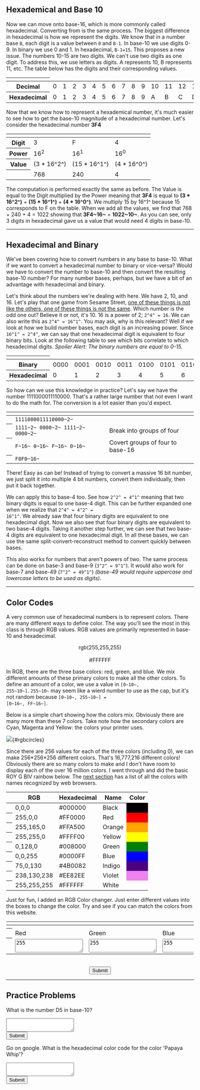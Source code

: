 ## Hexademical and Base 10

Now we can move onto base-16, which is more commonly called hexadecimal.
Converting from is the same process.
The biggest difference in hexadecimal is how we represent the digits.
We know that in a number base `B`, each digit is a value between `0` and `B-1`.
In base-10 we use digits 0-9.
In binary we use 0 and 1.
In hexadecimal, `B-1=15`.
This proposes a new issue.
The numbers 10-15 are two digits.
We can't use two digits as one digit.
To address this, we use letters as digits.
A represents 10, B represents 11, etc.
The table below has the digits and their corresponding values.

<center>
<table>
<colgroup>
<col span="1" class="red">
</colgroup>
<thead>
<tr>
<th></th>
<td></td>
<td></td>
<td></td>
<td></td>
<td></td>
<td></td>
<td></td>
<td></td>
<td></td>
<td></td>
<td></td>
<td></td>
<td></td>
<td></td>
<td></td>
<td></td>
</tr>
</thead>
<tbody>
<tr>
<th>Decimal</th>
<td>0</td>
<td>1</td>
<td>2</td>
<td>3</td>
<td>4</td>
<td>5</td>
<td>6</td>
<td>7</td>
<td>8</td>
<td>9</td>
<td>10</td>
<td>11</td>
<td>12</td>
<td>13</td>
<td>14</td>
<td>15</td>
</tr>
<tr>
<th>Hexadecimal</th>
<td>0</td>
<td>1</td>
<td>2</td>
<td>3</td>
<td>4</td>
<td>5</td>
<td>6</td>
<td>7</td>
<td>8</td>
<td>9</td>
<td>A</td>
<td>B</td>
<td>C</td>
<td>D</td>
<td>E</td>
<td>F</td>
</tr>
</tbody>
</table>
</center>

Now that we know how to represent a hexademical number, it's much easier to see
how to get the base-10 magnitude of a hexadecimal number.
Let's consider the hexadecimal number **3F4**

<center>
<table>
<colgroup>
<col span="1" class="red">
</colgroup>
<thead>
<th></th>
<th></th>
<th></th>
<th></th>
</thead>
<tbody>
<tr>
<th>Digit</th>
<td>3</td>
<td>F</td>
<td>4</td>
</tr>
<tr>
<th>Power</th>
<td>16<sup>2</sup></td>
<td>16<sup>1</sup></td>
<td>16<sup>0</sup></td>
</tr>
<tr>
<th>Value</th>
<td>(3 * 16^2^)</td>
<td>(15 * 16^1^)</td>
<td>(4 * 16^0^)</td>
</tr>
<tr>
<th></th>
<td>768</td>
<td>240</td>
<td>4</td>
</tr>
</tbody>
</table>
</center>

The computation is performed exactly the same as before.
The Value is equal to the Digit multiplied by the Power meaning that
**3F4** is equal to **(3 \* 16^2^)** + **(15 \* 16^1^)** + **(4 \* 16^0^)**.
We multiply 15 by 16^1^ because 15 corresponds to F on the table.
When we add all the values, we find that  768 + 240 + 4 = 1022 showing that
**3F4~16~** = **1022~10~**.
As you can see, only 3 digits in hexadecimal gave us a value that would need 4
digits in base-10.

---

## Hexadecimal and Binary

We've been covering how to convert numbers in any base to base-10.
What if we want to convert a hexadecimal number to binary or vice-versa?
Would we have to convert the number to base-10 and then convert the resulting
base-10 number?
For many number bases, perhaps, but we have a bit of an advantage with
hexadecimal and binary.

Let's think about the numbers we're dealing with here.
We have 2, 10, and 16.
Let's play that one game from Sesame Street,
[one of these things is not like the others, one of these things is not the same]().
Which number is the odd one out?
Believe it or not, it's 10.
16 is a power of 2; <code>2^4^ = 16</code>.
We can also write this as <code>2^4^ = 16^1^</code>.
You may ask, why is this relevant?
Well if we look at how we build number bases, each digit is an increasing power.
Since <code>16^1^ = 2^4^</code>, we can say that one hexadecimal digit is
equivalent to four binary bits.
Look at the following table to see which bits correlate to which hexadecimal
digits.
_Spoiler Alert: The binary numbers are equal to 0-15._


<center>
<table>
<colgroup>
<col span="1" class="red">
</colgroup>
<thead>
<tr>
<th></th>
<td></td>
<td></td>
<td></td>
<td></td>
<td></td>
<td></td>
<td></td>
<td></td>
<td></td>
<td></td>
<td></td>
<td></td>
<td></td>
<td></td>
<td></td>
<td></td>
</tr>
</thead>
<tbody>
<tr>
<th>Binary</th>
<td>0000</td>
<td>0001</td>
<td>0010</td>
<td>0011</td>
<td>0100</td>
<td>0101</td>
<td>0110</td>
<td>0111</td>
<td>1000</td>
<td>1001</td>
<td>1010</td>
<td>1011</td>
<td>1100</td>
<td>1101</td>
<td>1110</td>
<td>1111</td>
</tr>
<tr>
<th>Hexadecimal</th>
<td>0</td>
<td>1</td>
<td>2</td>
<td>3</td>
<td>4</td>
<td>5</td>
<td>6</td>
<td>7</td>
<td>8</td>
<td>9</td>
<td>A</td>
<td>B</td>
<td>C</td>
<td>D</td>
<td>E</td>
<td>F</td>
</tr>
</tbody>
</table>
</center>

So how can we use this knowledge in practice?
Let's say we have the number 1111000011110000.
That's a rather large number that not even I want to do the math for.
The conversion is a lot easier than you'd expect.

<center>
<table>
<colgroup>
<col span="1" class="red">
</colgroup>
<thead>
<tr>
<th></th>
<th></th>
<th></th>
</tr>
</thead>
<tbody>
<tr>
<th></th>
<td><code>1111000011110000~2~</code></td>
</tr>
<tr>
<th></th>
<td><code>1111~2~ 0000~2~ 1111~2~ 0000~2~</code></td>
<td style="text-align: left">Break into groups of four</td>
</tr>
<tr>
<th></th>
<td><code>F~16~ 0~16~ F~16~ 0~16~</code></td>
<td style="text-align: left">Covert groups of four to base-16</td>
</tr>
<tr>
<th></th>
<td><code>F0F0~16~</code></td>
</tr>
</tbody>
</table>
</center>


There! Easy as can be!
Instead of trying to convert a massive 16 bit number, we just split it into
multiple 4 bit numbers, convert them individually, then put it back together.

We can apply this to base-4 too.
See how <code>2^2^ = 4^1^</code> meaning that two binary digits is equal to one
base-4 digit.
This can be further expanded one when we realize that
<code>2^4^ = 4^2^ = 16^1^</code>.
We already saw that four binary digits are equivalent to one hexadecimal digit.
Now we also see that four binary digits are equivalent to two base-4 digits.
Taking it another step further, we can see that two base-4 digits are
equivalent to one hexadecimal digit.
In all these bases, we can use the same split-convert-reconstruct method to
convert quickly between bases.

This also works for numbers that aren't powers of two.
The same process can be done on base-3 and base-9 (<code>3^2^ = 9^1^</code>).
It would also work for base-7 and base-49 (<code>7^2^ = 49^1^</code>) _(base-49
would require uppercase and lowercase letters to be used as digits)_.

---

## Color Codes

A very common use of hexadecimal numbers is to represent colors.
There are many different ways to define color.
The way you'll see the most in this class is through RGB values.
RGB values are primarily represented in base-10 and hexadecimal.

<center>
<p>
<red>r</red><green>g</green><blue>b</blue>(<red>255</red>,<green>255</green>,<blue>255</blue>)
<br>
<br>
#<red>FF</red><green>FF</green><blue>FF</blue>
</p>
</center>

In RGB, there are the three base colors: red, green, and blue.
We mix different amounts of these primary colors to make all the other colors.
To define an amount of a color, we use a value in <code>[0~10~, 255~10~]</code>.
<code>255~10~</code> may seem like a wierd number to use as the cap, but it's
not random because <code>[0~10~, 255~10~] = [0~16~, FF~16~]</code>.

Below is a simple chart showing how the colors mix.
Obviously there are many more than these 7 colors.
Take note how the secondary colors are Cyan, Magenta and Yellow: the
colors your printer uses.

![](numbers/rgbcircles.png){#rgbcircles}

Since there are 256 values for each of the three colors (including 0),
we can make 256\*256\*256 different colors.
That's 16,777,216 different colors!
Obviously there are so many colors to make and I don't have room to display each
of the over 16 million colors.
I went through and did the basic ROY G BIV rainbow below.
The [next section](numbers/colors.html) has a list of all the colors with names
recognized by web browsers.

<center>
<table>
<colgroup>
<col span="1" class="red">
</colgroup>
<thead>
<tr>
<th></th>
<th>RGB</th>
<th>Hexadecimal</th>
<th>Name</th>
<th>Color</th>
</tr>
</thead>
<tbody>
<tr>
<th></th>
<td>0,0,0</td>
<td>#000000</td>
<td>Black</td>
<td style = "background-color: #000000"></td>
</tr>
<tr>
<th></th>
<td>255,0,0</td>
<td>#FF0000</td>
<td>Red</td>
<td style = "background-color: #FF0000"></td>
</tr>
<tr>
<th></th>
<td>255,165,0</td>
<td>#FFA500</td>
<td>Orange</td>
<td style = "background-color: #FFA500"></td>
</tr>
<tr>
<th></th>
<td>255,255,0</td>
<td>#FFFF00</td>
<td>Yellow</td>
<td style = "background-color: #FFFF00"></td>
</tr>
<tr>
<th></th>
<td>0,128,0</td>
<td>#008000</td>
<td>Green</td>
<td style = "background-color: #008000"></td>
</tr>
<tr>
<th></th>
<td>0,0,255</td>
<td>#0000FF</td>
<td>Blue</td>
<td style = "background-color: #0000FF"></td>
</tr>
<tr>
<th></th>
<td>75,0,130</td>
<td>#4B0082</td>
<td>Indigo</td>
<td style = "background-color: #4B0082"></td>
</tr>
<tr>
<th></th>
<td>238,130,238</td>
<td>#EE82EE</td>
<td>Violet</td>
<td style = "background-color: #EE82EE"></td>
</tr>
<tr>
<th></th>
<td>255,255,255</td>
<td>#FFFFFF</td>
<td>White</td>
<td style = "background-color: #FFFFFF"></td>
</tr>
</tbody>
</table>
</center>

Just for fun, I added an RGB Color changer.
Just enter different values into the boxes to change the color.
Try and see if you can match the colors from this website.

<center>
<table>
<colgroup>
<col span="1" class="red">
</colgroup>
<thead>
<th></th>
<th></th>
<th></th>
<th></th>
</thead>
<tbody>
<tr>
<th></th>
<td id="colorBox" colspan="3"></td>
</tr>
<tr>
<th></th>
<td>Red</td>
<td>Green</td>
<td>Blue</td>
</tr>
<tr>
<th></th>
<td><textarea id="redtext">255</textarea></td>
<td><textarea id="greentext">255</textarea></td>
<td><textarea id="bluetext">255</textarea></td>
</tr>
</tbody>
</table>
<br>
<button id="colorBoxSub" onclick="changeColor()">Submit</button>
<p id="colorOutput"></p>
</center>

---

## Practice Problems

What is the number D5 in base-10?

<textarea id="b16q1"></textarea>
<br>
<button onclick="b16q1Submit()">Submit</button>
<p id="b16q1Out"></p>

Go on google. What is the hexadecimal color code for the color 'Papaya Whip'?

<textarea id="b16q2"></textarea>
<br>
<button onclick="b16q2Submit()">Submit</button>
<p id="b16q2Out"></p>

